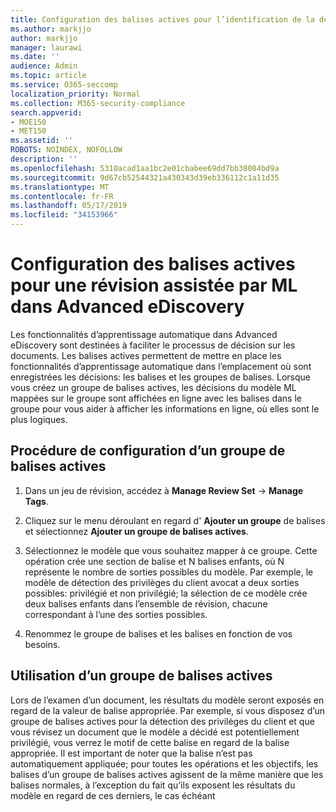 ```yaml
---
title: Configuration des balises actives pour l’identification de la détection des privilèges client dans Advanced eDiscovery
ms.author: markjjo
author: markjjo
manager: laurawi
ms.date: ''
audience: Admin
ms.topic: article
ms.service: O365-seccomp
localization_priority: Normal
ms.collection: M365-security-compliance
search.appverid:
- MOE150
- MET150
ms.assetid: ''
ROBOTS: NOINDEX, NOFOLLOW
description: ''
ms.openlocfilehash: 5310acad1aa1bc2e01cbabee69dd7bb38084bd9a
ms.sourcegitcommit: 9d67cb52544321a430343d39eb336112c1a11d35
ms.translationtype: MT
ms.contentlocale: fr-FR
ms.lasthandoff: 05/17/2019
ms.locfileid: "34153966"
---
```

# <a name="set-up-smart-tags-for-ml-assisted-review-in-advanced-ediscovery"></a>Configuration des balises actives pour une révision assistée par ML dans Advanced eDiscovery

Les fonctionnalités d’apprentissage automatique dans Advanced eDiscovery sont destinées à faciliter le processus de décision sur les documents. Les balises actives permettent de mettre en place les fonctionnalités d’apprentissage automatique dans l’emplacement où sont enregistrées les décisions: les balises et les groupes de balises. Lorsque vous créez un groupe de balises actives, les décisions du modèle ML mappées sur le groupe sont affichées en ligne avec les balises dans le groupe pour vous aider à afficher les informations en ligne, où elles sont le plus logiques.

## <a name="how-to-set-up-a-smart-tag-group"></a>Procédure de configuration d’un groupe de balises actives

1. Dans un jeu de révision, accédez à **Manage Review Set** -> **Manage Tags**.

2. Cliquez sur le menu déroulant en regard d' **Ajouter un groupe** de balises et sélectionnez **Ajouter un groupe de balises actives**.

3. Sélectionnez le modèle que vous souhaitez mapper à ce groupe. Cette opération crée une section de balise et N balises enfants, où N représente le nombre de sorties possibles du modèle. Par exemple, le modèle de détection des privilèges du client avocat a deux sorties possibles: privilégié et non privilégié; la sélection de ce modèle crée deux balises enfants dans l’ensemble de révision, chacune correspondant à l’une des sorties possibles.

4. Renommez le groupe de balises et les balises en fonction de vos besoins.

## <a name="how-to-use-a-smart-tag-group"></a>Utilisation d’un groupe de balises actives

Lors de l’examen d’un document, les résultats du modèle seront exposés en regard de la valeur de balise appropriée. Par exemple, si vous disposez d’un groupe de balises actives pour la détection des privilèges du client et que vous révisez un document que le modèle a décidé est potentiellement privilégié, vous verrez le motif de cette balise en regard de la balise appropriée. Il est important de noter que la balise n’est pas automatiquement appliquée; pour toutes les opérations et les objectifs, les balises d’un groupe de balises actives agissent de la même manière que les balises normales, à l’exception du fait qu’ils exposent les résultats du modèle en regard de ces derniers, le cas échéant